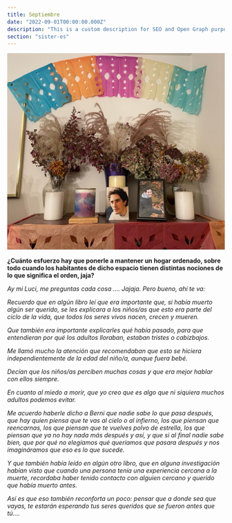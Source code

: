 ```yaml
---
title: Septiembre
date: "2022-09-01T00:00:00.000Z"
description: "This is a custom description for SEO and Open Graph purposes, rather than the default generated excerpt. Simply add a description field to the frontmatter."
section: "sister-es"
---
```


![PostImg](../images/sep22.jpg)

**¿Cuánto esfuerzo hay que ponerle a mantener un hogar ordenado, sobre todo cuando los habitantes de dicho espacio tienen distintas nociones de lo que significa el orden, jaja?**

*Ay mi Luci, me preguntas cada cosa …. Jajaja. Pero bueno, ahí te va:*

*Recuerdo que en algún libro leí que era importante que, si había muerto algún ser querido, se les explicara a los niños/as que esto era parte del ciclo de la vida, que todos los seres vivos nacen, crecen y mueren.*

*Que también era importante explicarles qué había pasado, para que entendieran por qué los adultos lloraban, estaban tristes o cabizbajos.*

*Me llamó mucho la atención que recomendaban que esto se hiciera independientemente de la edad del niño/a, aunque fuera bebé.*

*Decían que los niños/as perciben muchas cosas y que era mejor hablar con ellos siempre.*

*En cuanto al miedo a morir, que yo creo que es algo que ni siquiera muchos adultos podemos evitar.*

*Me acuerdo haberle dicho a Berni que nadie sabe lo que pasa después, que hay quien piensa que te vas al cielo o al infierno, los que piensan que reencarnas, los que piensan que te vuelves polvo de estrella, los que piensan que ya no hay nada más después y así, y que si al final nadie sabe bien, que por qué no elegíamos qué queríamos que pasara después y nos imagináramos que eso es lo que sucede.*

*Y que también había leído en algún otro libro, que en alguna investigación habían visto que cuando una persona tenía una experiencia cercana a la muerte, recordaba haber tenido contacto con alguien cercano y querido que había muerto antes.*

*Así es que eso también reconforta un poco: pensar que a donde sea que vayas, te estarán esperando tus seres queridos que se fueron antes que tú….*
